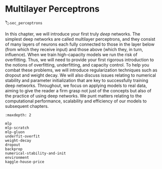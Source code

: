 # Multilayer Perceptrons
:label:`sec_perceptrons`

In this chapter, we will introduce your first truly *deep* networks.
The simplest deep networks are called multilayer perceptrons,
and they consist of many layers of neurons
each fully connected to those in the layer below
(from which they receive input)
and those above (which they, in turn, influence).
When we train high-capacity models we run the risk of overfitting.
Thus, we will need to provide your first rigorous introduction
to the notions of overfitting, underfitting, and capacity control.
To help you combat these problems,
we will introduce regularization techniques such as dropout and weight decay.
We will also discuss issues relating to numerical stability and parameter initialization that are key to successfully training deep networks.
Throughout, we focus on applying models to real data,
aiming to give the reader a firm grasp not just of the concepts
but also of the practice of using deep networks.
We punt matters relating to the computational performance,
scalability and efficiency of our models to subsequent chapters.

```toc
:maxdepth: 2

mlp
mlp-scratch
mlp-gluon
underfit-overfit
weight-decay
dropout
backprop
numerical-stability-and-init
environment
kaggle-house-price
```
